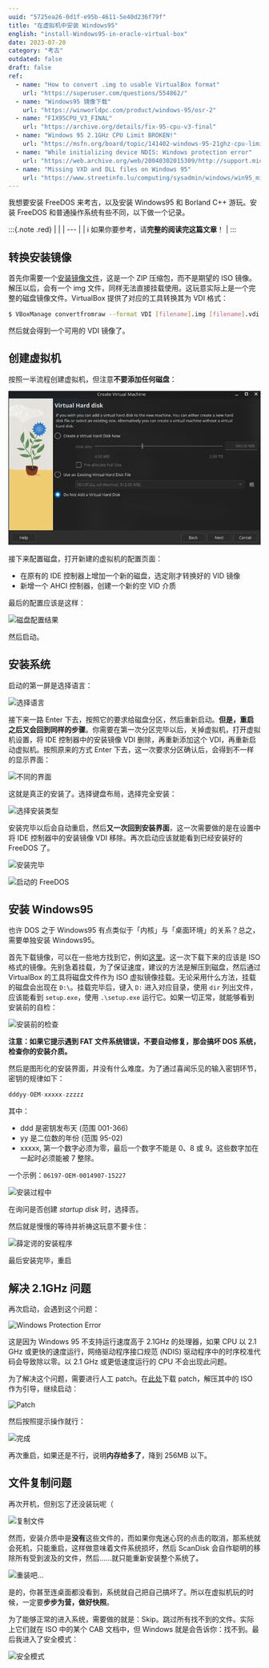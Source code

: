 ```yaml
---
uuid: "5725ea26-0d1f-e95b-4611-5e40d236f79f"
title: "在虚拟机中安装 Windows95"
english: "install-Windows95-in-oracle-virtual-box"
date: 2023-07-20
category: "考古"
outdated: false
draft: false
ref: 
  - name: "How to convert .img to usable VirtualBox format"
    url: "https://superuser.com/questions/554862/"
  - name: "Windows95 镜像下载"
    url: "https://winworldpc.com/product/windows-95/osr-2"
  - name: "FIX95CPU_V3_FINAL"
    url: "https://archive.org/details/fix-95-cpu-v3-final"
  - name: "Windows 95 2.1GHz CPU Limit BROKEN!"
    url: "https://msfn.org/board/topic/141402-windows-95-21ghz-cpu-limit-broken/"
  - name: "While initializing device NDIS: Windows protection error"
    url: "https://web.archive.org/web/20040302015309/http://support.microsoft.com/?id=312108"
  - name: "Missing VXD and DLL files on Windows 95"
    url: "https://www.streetinfo.lu/computing/sysadmin/windows/win95_missing.html"
---
```


我想要安装 FreeDOS 来考古，以及安装 Windows95 和 Borland C++ 游玩。安装 FreeDOS 和普通操作系统有些不同，以下做一个记录。

:::{.note .red}
|     |
| --- |
| ℹ️ 如果你要参考，请**完整的阅读完这篇文章**！ |
:::

## 转换安装镜像

首先你需要一个[安装镜像文件](https://www.ibiblio.org/pub/micro/pc-stuff/freedos/files/distributions/1.3/official/FD13-FullUSB.zip)，这是一个 ZIP 压缩包，而不是期望的 ISO 镜像。
解压以后，会有一个 img 文件，同样无法直接挂载使用。这玩意实际上是一个完整的磁盘镜像文件。VirtualBox 提供了对应的工具转换其为 VDI 格式：

```sh
$ VBoxManage convertfromraw --format VDI [filename].img [filename].vdi
```

然后就会得到一个可用的 VDI 镜像了。

## 创建虚拟机

按照一半流程创建虚拟机，但注意**不要添加任何磁盘**：

![创建虚拟机](./assets/%E5%88%9B%E5%BB%BA%E8%99%9A%E6%8B%9F%E6%9C%BA.jpg)

接下来配置磁盘，打开新建的虚拟机的配置页面：

- 在原有的 IDE 控制器上增加一个新的磁盘，选定刚才转换好的 VID 镜像
- 新增一个 AHCI 控制器，创建一个新的空 VID 介质

最后的配置应该是这样：

![磁盘配置结果](./assets/%E9%85%8D%E7%BD%AE%E7%A3%81%E7%9B%98.png)

然后启动。

## 安装系统

启动的第一屏是选择语言：

![选择语言](./assets/boot1.png)

接下来一路 Enter 下去，按照它的要求给磁盘分区，然后重新启动。**但是，重启之后又会回到同样的步骤**。你需要在第一次分区完毕以后，关掉虚拟机，打开虚拟机设置，将 IDE 控制器中的安装镜像 VDI 删除，再重新添加这个 VDI，再重新启动虚拟机。按照原来的方式 Enter 下去，这一次要求分区确认后，会得到不一样的显示界面：

![不同的界面](./assets/boot2.png)

这就是真正的安装了。选择键盘布局，选择完全安装：

![选择安装类型](./assets/install3.png)

安装完毕以后会自动重启，然后**又一次回到安装界面**，这一次需要做的是在设置中将 IDE 控制器中的安装镜像 VDI 移除。再次启动应该就能看到已经安装好的 FreeDOS 了。

![安装完毕](./assets/ins4.png)

![启动的 FreeDOS](./assets/ok4.png)

## 安装 Windows95

也许 DOS 之于 Windows95 有点类似于「内核」与「桌面环境」的关系？总之，需要单独安装 Windows95。

首先下载镜像，可以在一些地方找到它，例如[这里](https://winworldpc.com/product/windows-95/osr-2)。这一次下载下来的应该是 ISO 格式的镜像。先别急着挂载，为了保证速度，建议的方法是解压到磁盘，然后通过 VirtualBox 的工具将磁盘文件作为 ISO 虚拟镜像挂载。无论采用什么方法，挂载的磁盘会出现在 `D:\`。挂载完毕后，键入 `D:` 进入对应目录，使用 `dir` 列出文件，应该能看到 `setup.exe`，使用 `.\setup.exe` 运行它。如果一切正常，就能够看到安装前的自检：

![安装前的检查](./assets/win95_1.png)

**注意：如果它提示遇到 FAT 文件系统错误，不要自动修复，那会搞坏 DOS 系统，检查你的安装介质。**

然后是图形化的安装界面，并没有什么难度。为了通过喜闻乐见的输入密钥环节，密钥的规律如下：

```go
dddyy-OEM-xxxxx-zzzzz
```

其中：

- ddd 是密钥发布天 (范围 001-366)
- yy 是二位数的年份 (范围 95-02)
- xxxxx, 第一个数字必须为零，最后一个数字不能是 0、8 或 9。这些数字加在一起时必须能被 7 整除。

一个示例：`06197-OEM-0014907-15227`

![安装过程中](./assets/win95_2.png)

在询问是否创建 *startup disk* 时，选择否。

然后就是慢慢的等待并祈祷这玩意不要卡住：

![薛定谔的安装程序](./assets/win95_3.png)

最后安装完毕，重启

## 解决 2.1GHz 问题 

再次启动，会遇到这个问题：

![Windows Protection Error](./assets/win95_5.png)

这是因为 Windows 95 不支持运行速度高于 2.1GHz 的处理器，如果 CPU 以 2.1 GHz 或更快的速度运行，网络驱动程序接口规范 (NDIS) 驱动程序中的时序校准代码会导致除以零。以 2.1 GHz 或更低速度运行的 CPU 不会出现此问题。

为了解决这个问题，需要进行人工 patch。在[此处](https://archive.org/details/fix-95-cpu-v3-final)下载 patch，解压其中的 ISO 作为引导，继续启动：

![Patch](./assets/hspd.png)

然后按照提示操作就行：

![完成](./assets/patchok.png)

再次重启，如果还是不行，说明**内存给多了**，降到 256MB 以下。

## 文件复制问题

再次开机，但别忘了还没装玩呢（

![复制文件](./assets/win95_6.png)

然而，安装介质中是**没有**这些文件的，而如果你鬼迷心窍的点击的取消，那系统就会死机，只能重启，这样做意味着文件系统损坏，然后 ScanDisk 会自作聪明的移除所有受到波及的文件，然后......就只能重新安装整个系统了。

![重装吧...](./assets/badluck.png)

是的，你甚至连桌面都没看到，系统就自己把自己搞坏了。所以在虚拟机玩的时候，一定要**步步为营，做好快照**。

为了能够正常的进入系统，需要做的就是：Skip。跳过所有找不到的文件。实际上它们就在 ISO 中的某个 CAB 文档中，但 Windows 就是会告诉你：找不到。最后我进入了安全模式：

![安全模式](./assets/savemode.png)

